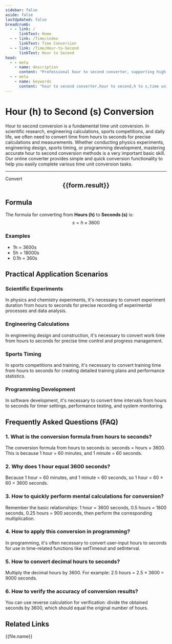 ```yaml
---
sidebar: false
aside: false
lastUpdated: false
breadcrumb:
  - - link: /
      linkText: Home
  - - link: /Time/index
      linkText: Time Conversion
  - - link: /Time/Hour-to-Second
      linkText: Hour to Second
head:
  - - meta
    - name: description
      content: "Professional hour to second converter, supporting high-precision online hour (h) to second (s) calculation. Provides detailed conversion formulas, practical application scenarios, and frequently asked questions, suitable for scientific calculations, engineering measurements, sports timing, and other time unit conversion needs."
  - - meta
    - name: keywords
      content: "hour to second converter,hour to second,h to s,time unit conversion,second calculator,hour second conversion,online time converter,scientific calculation tool,engineering time measurement,sports timer,time conversion formula,hour unit,second unit,time calculator,hour second conversion"
---
```

# Hour (h) to Second (s) Conversion

Hour to second conversion is a fundamental time unit conversion. In scientific research, engineering calculations, sports competitions, and daily life, we often need to convert time from hours to seconds for precise calculations and measurements. Whether conducting physics experiments, engineering design, sports timing, or programming development, mastering accurate hour to second conversion methods is a very important basic skill. Our online converter provides simple and quick conversion functionality to help you easily complete various time unit conversion tasks.

---
<script setup>
import { onMounted, reactive, inject, ref } from 'vue'
import { NButton,NForm ,NFormItem,NInput,NInputNumber,NSelect,NCard,useMessage,NGrid ,NGi  } from 'naive-ui'
import { defineClientComponent } from 'vitepress'
import { Time } from '../files';

const convert = inject('convert')
const seoKey = [
  'time units equal to seconds',
  'second conversion',
  'second symbol',
  'hour unit',
  'hour unit',
  'time symbol',
  'second to hour conversion',
  'hours meaning',
  'minute unit',
  'h unit',
  'hour calculator',
  'time conversion units',
  'time unit conversion',
  'hr unit',
  'online time converter',
  'hour minute second symbol',
  'hour english',
  'hour english',
  'second unit conversion',
  'minute second symbol',
  'minute unit',
  'time unit conversion',
  'time converter',
  'minute abbreviation',
  'time conversion',
  'minute',
  'second',
  'hour',
  'hours'
]
const form = reactive({
  number: null,
  result: '',
  title: 'Hour to Second Converter'
})

const convertHandler = () => {
  if (form.number !== null && !isNaN(form.number)) {
    const convertedValue = parseFloat(form.number) * 3600
    form.result = `${form.number}h = ${convertedValue.toFixed(2)}s`
  } else {
    form.result = 'Please enter a valid number.'
  }
}
</script>

<n-form size="large" :model="form">
  <n-form-item label="Hours (h)">
    <n-input-number v-model:value="form.number" placeholder="Enter hours" style="width: 100%" />
  </n-form-item>
  <n-form-item>
    <n-button type="info" @click="convertHandler" block>Convert</n-button>
  </n-form-item>
</n-form>

<n-card :title="form.title" embedded :bordered="false" hoverable segmented>
  <div style="text-align:center;font-size:20px;">
    <strong>{{form.result}}</strong>
  </div>
  <template #footer>
    <div style="display: flex; flex-wrap: wrap; gap: 8px; justify-content: center;">
      <span v-for="keyword in seoKey" :key="keyword" style="background: #f0f0f0; padding: 4px 8px; border-radius: 4px; font-size: 12px; color: #666;">
        {{keyword}}
      </span>
    </div>
  </template>
</n-card>

## Formula

The formula for converting from **Hours (h)** to **Seconds (s)** is:
$$ s = h \times 3600 $$

### Examples
- 1h = 3600s
- 5h = 18000s
- 0.1h = 360s

## Practical Application Scenarios

### Scientific Experiments
In physics and chemistry experiments, it's necessary to convert experiment duration from hours to seconds for precise recording of experimental processes and data analysis.

### Engineering Calculations
In engineering design and construction, it's necessary to convert work time from hours to seconds for precise time control and progress management.

### Sports Timing
In sports competitions and training, it's necessary to convert training time from hours to seconds for creating detailed training plans and performance statistics.

### Programming Development
In software development, it's necessary to convert time intervals from hours to seconds for timer settings, performance testing, and system monitoring.

## Frequently Asked Questions (FAQ)

### 1. What is the conversion formula from hours to seconds?
The conversion formula from hours to seconds is: seconds = hours × 3600. This is because 1 hour = 60 minutes, and 1 minute = 60 seconds.

### 2. Why does 1 hour equal 3600 seconds?
Because 1 hour = 60 minutes, and 1 minute = 60 seconds, so 1 hour = 60 × 60 = 3600 seconds.

### 3. How to quickly perform mental calculations for conversion?
Remember the basic relationships: 1 hour = 3600 seconds, 0.5 hours = 1800 seconds, 0.25 hours = 900 seconds, then perform the corresponding multiplication.

### 4. How to apply this conversion in programming?
In programming, it's often necessary to convert user-input hours to seconds for use in time-related functions like setTimeout and setInterval.

### 5. How to convert decimal hours to seconds?
Multiply the decimal hours by 3600. For example: 2.5 hours = 2.5 × 3600 = 9000 seconds.

### 6. How to verify the accuracy of conversion results?
You can use reverse calculation for verification: divide the obtained seconds by 3600, which should equal the original number of hours.

## Related Links
<n-grid x-gap="12" :cols="2">
  <n-gi v-for="(file, index) in Time" :key="index">
    <n-button
      text
      tag="a"
      :href="file.path"
      type="info"
    >
      {{file.name}}
    </n-button>
  </n-gi>
</n-grid>